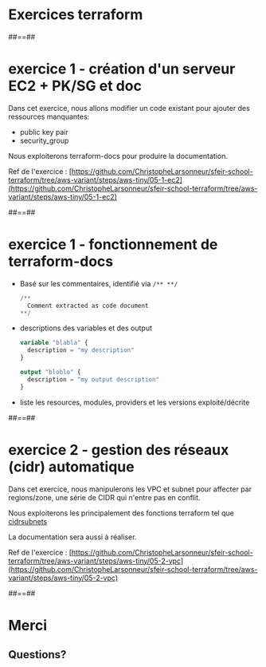 <!-- .slide: class="transition"-->

# Exercices terraform

##==##
<!-- .slide: -->

# exercice 1 - création d'un serveur EC2 + PK/SG et doc

Dans cet exercice, nous allons modifier un code existant pour ajouter des ressources manquantes:

- public key pair
- security_group

Nous exploiterons terraform-docs pour produire la documentation.

Ref de l'exercice : [https://github.com/ChristopheLarsonneur/sfeir-school-terraform/tree/aws-variant/steps/aws-tiny/05-1-ec2](https://github.com/ChristopheLarsonneur/sfeir-school-terraform/tree/aws-variant/steps/aws-tiny/05-1-ec2)

##==##
<!-- .slide: -->

# exercice 1 - fonctionnement de terraform-docs

- Basé sur les commentaires, identifié via `/** **/`

  ```terraform
  /** 
    Comment extracted as code document
  **/

- descriptions des variables et des output

  ```terraform
  variable "blabla" {
    description = "my description"
  }

  output "bloblo" {
    description = "my output description"
  }
  ```

- liste les resources, modules, providers et les versions exploité/décrite

##==##
<!-- .slide: -->

# exercice 2 - gestion des réseaux (cidr) automatique

Dans cet exercice, nous manipulerons les VPC et subnet pour affecter par regions/zone, une série de CIDR qui n'entre pas en conflit.

Nous exploiterons les principalement des fonctions terraform tel que [cidrsubnets](https://www.terraform.io/language/functions/cidrsubnets)

La documentation sera aussi à réaliser.

Ref de l'exercice : [https://github.com/ChristopheLarsonneur/sfeir-school-terraform/tree/aws-variant/steps/aws-tiny/05-2-vpc](https://github.com/ChristopheLarsonneur/sfeir-school-terraform/tree/aws-variant/steps/aws-tiny/05-2-vpc)

##==##
<!-- .slide: class="transition" -->

# Merci

## Questions?
